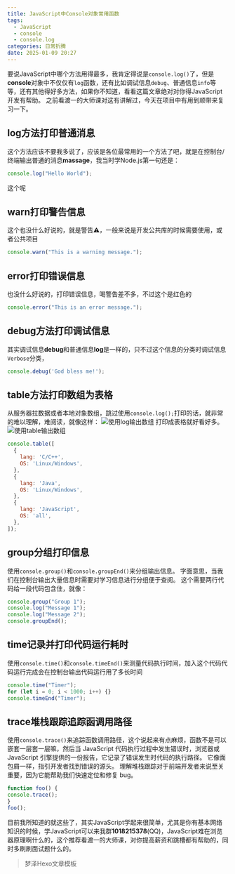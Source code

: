 ```yaml
---
title: JavaScript中Console对象常用函数
tags:
  - JavaScript
  - console
  - console.log
categories: 日常折腾
date: 2025-01-09 20:27
---
```


要说JavaScript中哪个方法用得最多，我肯定得说是`console.log()`了，但是**console**对象中不仅仅有`log`函数，还有比如调试信息`debug`、普通信息`info`等等，还有其他得好多方法，如果你不知道，看看这篇文章绝对对你得JavaScript开发有帮助。
之前看渡一的大师课对这有讲解过，今天在项目中有用到顺带来复习一下。

<!-- more -->

## log方法打印普通消息
这个方法应该不要我多说了，应该是各位最常用的一个方法了吧，就是在控制台/终端输出普通的消息**massage**，我当时学Node.js第一句还是：
```JavaScript
console.log("Hello World");
```
这个呢

## warn打印警告信息
这个也没什么好说的，就是警告⚠️，一般来说是开发公共库的时候需要使用，或者公共项目
```JavaScript
console.warn("This is a warning message.");
```

## error打印错误信息
也没什么好说的，打印错误信息，喝警告差不多，不过这个是红色的
```JavaScript
console.error("This is an error message.");
```

## debug方法打印调试信息
其实调试信息**debug**和普通信息**log**是一样的，只不过这个信息的分类时调试信息`Verbose`分类，
```JavaScript
console.debug('God bless me!');
```

## table方法打印数组为表格
从服务器拉数据或者本地对象数组，跳过使用`console.log();`打印的话，就非常的难以理解，难阅读，就像这样：
![使用log输出数组](/images/2025-01-09_6c349.jpg)
打印成表格就好看好多。
![使用table输出数组](/images/2025-01-09_76c3a.jpg)
```JavaScript
console.table([
  {
    lang: 'C/C++',
    OS: 'Linux/Windows',
  },
  {
    lang: 'Java',
    OS: 'Linux/Windows',
  },
  {
    lang: 'JavaScript',
    OS: 'all',
  },
]);
```

## group分组打印信息
使用`console.group()`和`console.groupEnd()`来分组输出信息。
字面意思，当我们在控制台输出大量信息时需要对学习信息进行分组便于查阅。
这个需要两行代码给一段代码包含住，就像：
```JavaScript
console.group("Group 1");
console.log("Message 1");
console.log("Message 2");
console.groupEnd();
```

## time记录并打印代码运行耗时
使用`console.time()`和`console.timeEnd()`来测量代码执行时间，加入这个代码代码运行完成会在控制台输出代码运行用了多长时间
```JavaScript
console.time("Timer");
for (let i = 0; i < 1000; i++) {}
console.timeEnd("Timer");
```

## trace堆栈跟踪追踪函调用路径
使用`console.trace()`来追踪函数调用路径，这个说起来有点麻烦，函数不是可以嵌套一层套一层嘛，然后当 JavaScript 代码执行过程中发生错误时，浏览器或 JavaScript 引擎提供的一份报告，它记录了错误发生时代码的执行路径。 它像面包屑一样，指引开发者找到错误的源头。 理解堆栈跟踪对于前端开发者来说至关重要，因为它能帮助我们快速定位和修复 bug。
```JavaScript
function foo() {
console.trace();
}
foo();
```

目前我所知道的就这些了，其实JavaScript学起来很简单，尤其是你有基本网络知识的时候，学JavaScript可以来我群**1018215378**(QQ)，JavaScript难在浏览器原理啊什么的，这个推荐看渡一的大师课，对你提高薪资和跳槽都有帮助的，同时多刷刷面试题什么的。

> 梦泽Hexo文章模板